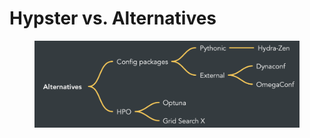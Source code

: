 # Hypster vs. Alternatives

<figure><img src="../.gitbook/assets/image (11).png" alt=""><figcaption></figcaption></figure>
